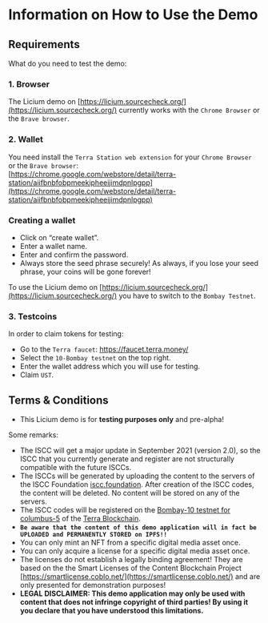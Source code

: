 # Information on How to Use the Demo

## Requirements

What do you need to test the demo:  

### 1. Browser  

The Licium demo on [https://licium.sourcecheck.org/](https://licium.sourcecheck.org/) currently works with the `Chrome Browser` or the `Brave browser`.  

### 2. Wallet

You need install the `Terra Station web extension` for your `Chrome Browser` or the `Brave browser`:  
[https://chrome.google.com/webstore/detail/terra-station/aiifbnbfobpmeekipheeijimdpnlpgpp](https://chrome.google.com/webstore/detail/terra-station/aiifbnbfobpmeekipheeijimdpnlpgpp)

### Creating a wallet

- Click on “create wallet”.  
- Enter a wallet name.  
- Enter and confirm the password.  
- Always store the seed phrase securely! As always, if you lose your seed phrase, your coins will be gone forever!  

To use the Licium demo on [https://licium.sourcecheck.org/](https://licium.sourcecheck.org/) you have to switch to the `Bombay Testnet`.  

### 3. Testcoins

In order to claim tokens for testing:   

- Go to the `Terra faucet`: https://faucet.terra.money/   
- Select the `10-Bombay testnet` on the top right.  
- Enter the wallet address which you will use for testing.   
- Claim `UST`.    

## Terms & Conditions

- This Licium demo is for **testing purposes only** and pre-alpha!   

Some remarks:   
- The ISCC will get a major update in September 2021 (version 2.0), so the ISCC that you currently generate and register are not structurally compatible with the future ISCCs.  
- The ISCCs will be generated by uploading the content to the servers of the ISCC Foundation [iscc.foundation](https://iscc.foundation). After creation of the ISCC codes, the content will be deleted. No content will be stored on any of the servers.   
- The ISCC codes will be registered on the [Bombay-10 testnet for columbus-5](https://github.com/terra-money/testnet/tree/master/bombay-10) of the [Terra Blockchain](https://www.terra.money/).  
- **`Be aware that the content of this demo application will in fact be UPLOADED and PERMANENTLY STORED on IPFS!!`**  
- You can only mint an NFT from a specific digital media asset once.   
- You can only acquire a license for a specific digital media asset once.  
- The licenses do not establish a legally binding agreement! They are based on the the Smart Licenses of the Content Blockchain Project [https://smartlicense.coblo.net/](https://smartlicense.coblo.net/) and are only presented for demonstration purposes!
- **LEGAL DISCLAIMER: This demo application may only be used with content that does not infringe copyright of third parties! By using it you declare that you have understood this limitations.**


